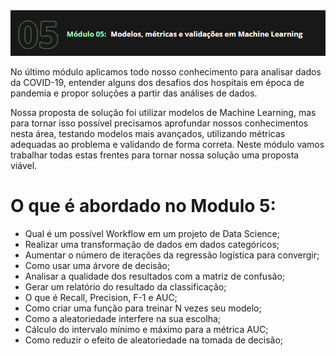 <img src="./imagens/modulo5.png">

No último módulo aplicamos todo nosso conhecimento para analisar dados da COVID-19, entender alguns dos desafios dos hospitais em época de pandemia e propor soluções a partir das análises de dados.

Nossa proposta de solução foi utilizar modelos de Machine Learning, mas para tornar isso possível precisamos aprofundar nossos conhecimentos nesta área, testando modelos mais avançados, utilizando métricas adequadas ao problema e validando de forma correta. Neste módulo vamos trabalhar todas estas frentes para tornar nossa solução uma proposta viável.

# O que é abordado no Modulo 5:
* Qual é um possível Workflow em um projeto de Data Science;
* Realizar uma transformação de dados em dados categóricos;
* Aumentar o número de iterações da regressão logística para convergir;
* Como usar uma árvore de decisão;
* Analisar a qualidade dos resultados com a matriz de confusão;
* Gerar um relatório do resultado da classificação;
* O que é Recall, Precision, F-1 e AUC;
* Como criar uma função para treinar N vezes seu modelo;
* Como a aleatoriedade interfere na sua escolha;
* Cálculo do intervalo mínimo e máximo para a métrica AUC;
* Como reduzir o efeito de aleatoriedade na tomada de decisão;